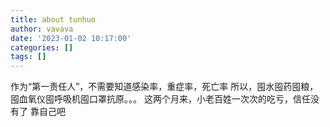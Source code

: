 ```yaml
---
title: about tunhuo
author: vavava
date: '2023-01-02 10:17:00'
categories: []
tags: []
---
```


作为“第一责任人”，不需要知道感染率，重症率，死亡率
所以，囤水囤药囤粮，囤血氧仪囤呼吸机囤口罩抗原。。。
这两个月来，小老百姓一次次的吃亏，信任没有了
靠自己吧
